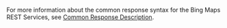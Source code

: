  For more information about the common response syntax for the Bing Maps REST Services, see [Common Response Description](../rest-services/common-parameters-and-types/common-response-description.md).